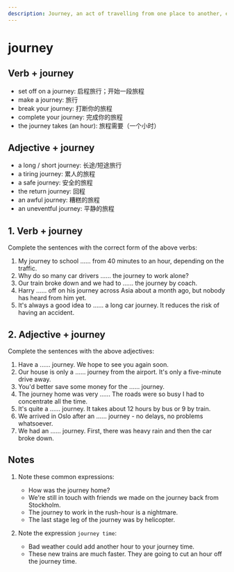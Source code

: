 ```yaml
---
description: Journey, an act of travelling from one place to another, especially when they are far apart. (（尤指长途）旅行，行程)
---
```


# journey

## Verb + journey

- set off on a journey: 启程旅行；开始一段旅程
- make a journey: 旅行
- break your journey: 打断你的旅程
- complete your journey: 完成你的旅程
- the journey takes (an hour): 旅程需要（一个小时）

## Adjective + journey

- a long / short journey: 长途/短途旅行
- a tiring journey: 累人的旅程
- a safe journey: 安全的旅程
- the return journey: 回程
- an awful journey: 糟糕的旅程
- an uneventful journey: 平静的旅程

## 1. Verb + journey

Complete the sentences with the correct form of the above verbs:

1. My journey to school ...... from 40 minutes to an hour, depending on the traffic.
2. Why do so many car drivers ...... the journey to work alone?
3. Our train broke down and we had to ...... the journey by coach.
4. Harry ...... off on his journey across Asia about a month ago, but nobody has heard from him yet.
5. It's always a good idea to ...... a long car journey. It reduces the risk of having an accident.

## 2. Adjective + journey

Complete the sentences with the above adjectives:

1. Have a ...... journey. We hope to see you again soon.
2. Our house is only a ...... journey from the airport. It's only a five-minute drive away.
3. You'd better save some money for the ...... journey.
4. The journey home was very ...... The roads were so busy I had to concentrate all the time.
5. It's quite a ...... journey. It takes about 12 hours by bus or 9 by train.
6. We arrived in Oslo after an ...... journey - no delays, no problems whatsoever.
7. We had an ...... journey. First, there was heavy rain and then the car broke down.

## Notes

1. Note these common expressions:
     - How was the journey home?
     - We're still in touch with friends we made on the journey back from Stockholm.
     - The journey to work in the rush-hour is a nightmare.
     - The last stage leg of the journey was by helicopter.

2. Note the expression `journey time`:
    - Bad weather could add another hour to your journey time.
    - These new trains are much faster. They are going to cut an hour off the journey time.
